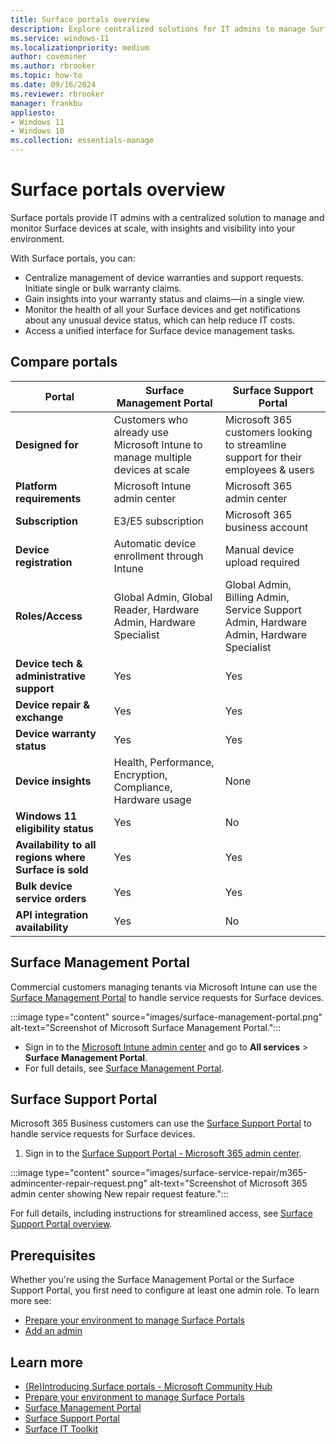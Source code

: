 ```yaml
---
title: Surface portals overview  
description: Explore centralized solutions for IT admins to manage Surface devices at scale. Learn about the Surface Management Portal and Surface Support Portal, designed for efficient device monitoring, warranty management, and support requests.  
ms.service: windows-11  
ms.localizationpriority: medium  
author: coveminer  
ms.author: rbrooker  
ms.topic: how-to  
ms.date: 09/16/2024  
ms.reviewer: rbrooker  
manager: frankbu  
appliesto:  
- Windows 11  
- Windows 10  
ms.collection: essentials-manage  
---
```


# Surface portals overview

Surface portals provide IT admins with a centralized solution to manage and monitor Surface devices at scale, with insights and visibility into your environment.

With Surface portals, you can:

- Centralize management of device warranties and support requests. Initiate single or bulk warranty claims.
- Gain insights into your warranty status and claims—in a single view.
- Monitor the health of all your Surface devices and get notifications about any unusual device status, which can help reduce IT costs.
- Access a unified interface for Surface device management tasks.

## Compare portals

| Portal                             | Surface Management Portal                                              | Surface Support Portal                                              |
|------------------------------------|------------------------------------------------------------------------|---------------------------------------------------------------------|
| **Designed for**                   | Customers who already use Microsoft Intune to manage multiple devices at scale | Microsoft 365 customers looking to streamline support for their employees & users |
| **Platform requirements**          | Microsoft Intune admin center                                          | Microsoft 365 admin center                                          |
| **Subscription**                   | E3/E5 subscription                                                     | Microsoft 365 business account                           |
| **Device registration**            | Automatic device enrollment through Intune                              | Manual device upload required             |
| **Roles/Access**                   | Global Admin, Global Reader, Hardware Admin, Hardware Specialist       | Global Admin, Billing Admin, Service Support Admin, Hardware Admin, Hardware Specialist |
| **Device tech & administrative support** | Yes                                                                 | Yes                                                                 |
| **Device repair & exchange**       | Yes                                                                    | Yes                                                                 |
| **Device warranty status**         | Yes                                                                    | Yes                                                                 |
| **Device insights**                | Health, Performance, Encryption, Compliance, Hardware usage            | None                                                                |
| **Windows 11 eligibility status**  | Yes                                                                    | No                                                                  |
| **Availability to all regions where Surface is sold** | Yes                                                 | Yes                                                                 |
| **Bulk device service orders**     | Yes                                                                    | Yes                                                                 |
| **API integration availability**   | Yes                                                                    | No                                                                  |

## Surface Management Portal

Commercial customers managing tenants via Microsoft Intune can use the [Surface Management Portal](surface-management-portal.md) to handle service requests for Surface devices.

:::image type="content" source="images/surface-management-portal.png" alt-text="Screenshot of Microsoft Surface Management Portal.":::

- Sign in to the [Microsoft Intune admin center](https://go.microsoft.com/fwlink/?linkid=2109431) and go to **All services** > **Surface Management Portal**.
- For full details, see [Surface Management Portal](surface-management-portal.md).

## Surface Support Portal

Microsoft 365 Business customers can use the [Surface Support Portal](surface-support-portal.md) to handle service requests for Surface devices.

1. Sign in to the [Surface Support Portal - Microsoft 365 admin center](https://admin.microsoft.com/AdminPortal#/support/microsoftsurfacesupport).

:::image type="content" source="images/surface-service-repair/m365-admincenter-repair-request.png" alt-text="Screenshot of Microsoft 365 admin center showing New repair request feature.":::

For full details, including instructions for streamlined access, see [Surface Support Portal overview](surface-support-portal.md).

## Prerequisites

Whether you're using the Surface Management Portal or the Surface Support Portal, you first need to configure at least one admin role. To learn more see: 

- [Prepare your environment to manage Surface Portals](surface-portal-admin-roles.md)
- [Add an admin](/microsoft-365/admin/add-users/assign-admin-roles#steps-add-an-admin)

## Learn more

- [(Re)Introducing Surface portals - Microsoft Community Hub](https://techcommunity.microsoft.com/t5/surface-it-pro-blog/re-introducing-the-surface-management-and-support-suite/ba-p/4109526)
- [Prepare your environment to manage Surface Portals](surface-portal-admin-roles.md)
- [Surface Management Portal](surface-management-portal.md)
- [Surface Support Portal](surface-support-portal.md)
- [Surface IT Toolkit](surface-it-toolkit.md)

